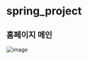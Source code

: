 # spring_project

## 홈페이지 메인
![image](https://github.com/shayeong/spring_project/assets/103100102/86b9e661-f2da-4a86-9fc4-07d4fe61c8d9)
